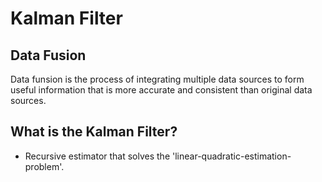 # Kalman Filter

## Data Fusion
Data funsion is the process of integrating multiple data sources to form useful information that is more accurate and consistent than original data sources.
 
## What is the Kalman Filter?
- Recursive estimator that solves the 'linear-quadratic-estimation-problem'.
